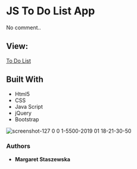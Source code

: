 # JS To Do List App
No comment..

## View:
[To Do List](https://megfan.github.io/JS_TOdoLIST/)

## Built With

* Html5
* CSS
* Java Script
* jQuery
* Bootstrap


![screenshot-127 0 0 1-5500-2019 01 18-21-30-50](https://user-images.githubusercontent.com/35031023/51411516-72ea0980-1b68-11e9-8c31-b157fe19555d.png)


### Authors

* **Margaret Staszewska**